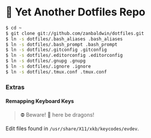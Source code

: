 # :book: Yet Another Dotfiles Repo

```bash
$ cd ~
$ git clone git://github.com/zanbaldwin/dotfiles.git
$ ln -s dotfiles/.bash_aliases .bash_aliases
$ ln -s dotfiles/.bash_prompt .bash_prompt
$ ln -s dotfiles/.gitconfig .gitconfig
$ ln -s dotfiles/.editorconfig .editorconfig
$ ln -s dotfiles/.gnupg .gnupg
$ ln -s dotfiles/.ignore .ignore
$ ln -s dotfiles/.tmux.conf .tmux.conf
```

### Extras

#### Remapping Keyboard Keys

> :no_entry: Beware! :dragon_face: here be dragons!

Edit files found in `/usr/share/X11/xkb/keycodes/evdev`.
